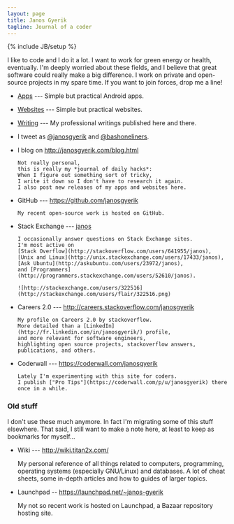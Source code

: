 ```yaml
---
layout: page
title: Janos Gyerik
tagline: Journal of a coder
---
```

{% include JB/setup %}

I like to code and I do it a lot.
I want to work for green energy or health, eventually.
I'm deeply worried about these fields,
and I believe that great software could really make a big difference.
I work on private and open-source projects in my spare time.
If you want to join forces, drop me a line!

- [Apps](apps.html) ---
  Simple but practical Android apps.

- [Websites](websites.html) ---
  Simple but practical websites.

- [Writing](writing.html) ---
  My professional writings published here and there.

- I tweet as [@janosgyerik](https://twitter.com/janosgyerik) and [@bashoneliners](https://twitter.com/bashoneliners).

- I blog on http://janosgyerik.com/blog.html

      Not really personal,
      this is really my *journal of daily hacks*:
      When I figure out something sort of tricky,
      I write it down so I don't have to research it again.
      I also post new releases of my apps and websites here.

- GitHub --- https://github.com/janosgyerik

      My recent open-source work is hosted on GitHub.

- Stack Exchange --- [janos](http://stackexchange.com/users/322516)

      I occasionally answer questions on Stack Exchange sites.
      I'm most active on
      [Stack Overflow](http://stackoverflow.com/users/641955/janos),
      [Unix and Linux](http://unix.stackexchange.com/users/17433/janos),
      [Ask Ubuntu](http://askubuntu.com/users/23972/janos),
      and [Programmers](http://programmers.stackexchange.com/users/52610/janos).

      ![http://stackexchange.com/users/322516](http://stackexchange.com/users/flair/322516.png)

- Careers 2.0 --- http://careers.stackoverflow.com/janosgyerik

      My profile on Careers 2.0 by stackoverflow.
      More detailed than a [LinkedIn](http://fr.linkedin.com/in/janosgyerik/) profile,
      and more relevant for software engineers,
      highlighting open source projects, stackoverflow answers,
      publications, and others.

- Coderwall --- https://coderwall.com/janosgyerik

      Lately I'm experimenting with this site for coders.
      I publish ["Pro Tips"](https://coderwall.com/p/u/janosgyerik) there once in a while.

### Old stuff

I don't use these much anymore.
In fact I'm migrating some of this stuff elsewhere.
That said, I still want to make a note here,
at least to keep as bookmarks for myself...

- Wiki --- http://wiki.titan2x.com/

  My personal reference of all things related to computers,
  programming, operating systems (especially GNU/Linux) and databases.
  A lot of cheat sheets,
  some in-depth articles and how to guides of larger topics.

- Launchpad -- https://launchpad.net/~janos-gyerik

  My not so recent work is hosted on Launchpad,
  a Bazaar repository hosting site.

<!--
If you appreciate my open source work, apps, tools,
you can make a small donation through PayPal:

<form action="https://www.paypal.com/cgi-bin/webscr" method="post" target="_top">
<input type="hidden" name="cmd" value="_s-xclick">
<input type="hidden" name="hosted_button_id" value="JMG95JHR9DLQU">
<input type="image" src="https://www.paypalobjects.com/en_US/i/btn/btn_donate_LG.gif" border="0" name="submit" alt="PayPal - The safer, easier way to pay online!">
<img alt="" border="0" src="https://www.paypalobjects.com/en_US/i/scr/pixel.gif" width="1" height="1">
</form>
-->
